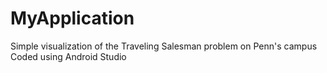 # MyApplication
Simple visualization of the Traveling Salesman problem on Penn's campus
Coded using Android Studio
